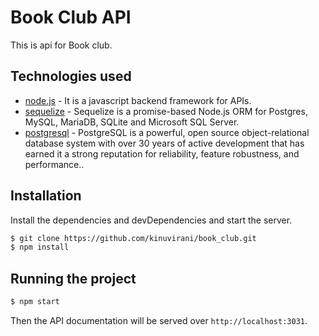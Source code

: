 # Book Club API
This is api for Book club.


## Technologies used
* [node.js](https://nodejs.org/en/) - It is a javascript backend framework for APIs.
* [sequelize](https://sequelize.org/) - Sequelize is a promise-based Node.js ORM for Postgres, MySQL, MariaDB, SQLite and Microsoft SQL Server.
* [postgresql](https://www.postgresql.org/docs/) - PostgreSQL is a powerful, open source object-relational database system with over 30 years of active development that has earned it a strong reputation for reliability, feature robustness, and performance..
## Installation

Install the dependencies and devDependencies and start the server.

```sh
$ git clone https://github.com/kinuvirani/book_club.git
$ npm install
```

## Running the project

```sh
$ npm start
```

Then the API documentation will be served over `http://localhost:3031`.